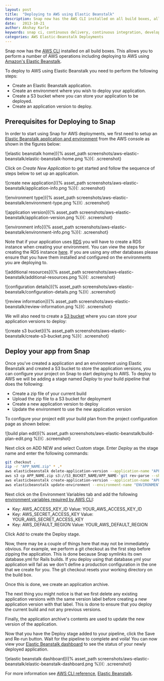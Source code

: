 ```yaml
---
layout: post
title:  "Deploying to AWS using Elastic Beanstalk"
description: Snap now has the AWS CLI installed on all build boxes, allowing you to perform a number of AWS operations including deploying to AWS using Elastic Beanstalk
date:   2013-10-21
author: Akshay Karle
keywords: snap ci, continuous delivery, continuous integration, developer tools, github, AWS, elastic beanstalk, continuous deployment
categories: AWS Elastic-Beanstalk Deployments
---
```


Snap now has the [AWS CLI](http://aws.amazon.com/cli/) installed on all build boxes. This allows you to perform a number of AWS operations including deploying to AWS using [Amazon's Elastic Beanstalk](http://aws.amazon.com/elasticbeanstalk/).

To deploy to AWS using Elastic Beanstalk you need to perform the following steps:
* Create an Elastic Beanstalk application.
* Create an environment where you wish to deploy your application.
* Create a S3 bucket where you can store your application to be deployed.
* Create an application version to deploy.

## Prerequisites for Deploying to Snap

In order to start using Snap for AWS deployments, we first need to setup an [Elastic Beanstalk application and environment](https://console.aws.amazon.com/elasticbeanstalk/home) from the AWS console as shown in the figures below:

![elastic beanstalk home]({% asset_path screenshots/aws-elastic-beanstalk/elastic-beanstalk-home.png %}){: .screenshot}

Click on *Create New Application* to get started and follow the sequence of steps below to set up an application.

![create new application]({% asset_path screenshots/aws-elastic-beanstalk/application-info.png %}){: .screenshot}

![environment type]({% asset_path screenshots/aws-elastic-beanstalk/environment-type.png %}){: .screenshot}

![application version]({% asset_path screenshots/aws-elastic-beanstalk/application-version.png %}){: .screenshot}

![environment info]({% asset_path screenshots/aws-elastic-beanstalk/environment-info.png %}){: .screenshot}

Note that if your application uses [RDS](http://aws.amazon.com/rds/) you will have to create a RDS instance when creating your environment. You can view the steps for creating the RDS instance [here](http://docs.aws.amazon.com/elasticbeanstalk/latest/dg/create_deploy_Ruby.rds.html). If you are using any other databases please ensure that you have them installed and configured on the environments you are deploying to.

![additional resources]({% asset_path screenshots/aws-elastic-beanstalk/additional-resources.png %}){: .screenshot}

![configuration details]({% asset_path screenshots/aws-elastic-beanstalk/configuration-details.png %}){: .screenshot}

![review information]({% asset_path screenshots/aws-elastic-beanstalk/review-information.png %}){: .screenshot}

We will also need to create a [S3 bucket](https://console.aws.amazon.com/s3/home) where you can store your application versions to deploy:

![create s3 bucket]({% asset_path screenshots/aws-elastic-beanstalk/create-s3-bucket.png %}){: .screenshot}

## Deploy your app from Snap

Once you've created a application and an environment using Elastic Beanstalk and created a S3 bucket to store the application versions, you can configure your project on Snap to start deploying to AWS. To deploy to AWS we will be adding a stage named *Deploy* to your build pipeline that does the following:

* Create a zip file of your current build
* Upload the zip file to a S3 bucket for deployment
* Create a new application version to deploy
* Update the environment to use the new application version

To configure your project edit your build plan from the project configuration page as shown below:

![build plan edit]({% asset_path screenshots/aws-elastic-beanstalk/build-plan-edit.png %}){: .screenshot}

Next click on ADD NEW and select Custom stage. Enter *Deploy* as the stage name and enter the following commands:

```bash
git checkout .
zip -r "APP_NAME.zip" * .*
aws elasticbeanstalk delete-application-version --application-name "APP_NAME" --version-label `git rev-parse --short HEAD` --delete-source-bundle
aws s3 cp APP_NAME.zip s3://S3_BUCKET_NAME/APP_NAME-`git rev-parse --short HEAD`.zip
aws elasticbeanstalk create-application-version --application-name "APP_NAME" --version-label `git rev-parse --short HEAD` --source-bundle S3Bucket="S3_BUCKET_NAME",S3Key="APP_NAME-`git rev-parse --short HEAD`.zip"
aws elasticbeanstalk update-environment --environment-name "ENVIRONMENT_NAME" --version-label `git rev-parse --short HEAD`
```

Next click on the Environment Variables tab and add the following [environment variables required by AWS CLI](http://docs.aws.amazon.com/cli/latest/userguide/cli-chap-getting-started.html#config-settings-and-precedence):

* Key: AWS_ACCESS_KEY_ID      Value: YOUR_AWS_ACCESS_KEY_ID
* Key: AWS_SECRET_ACCESS_KEY  Value: YOUR_AWS_SECRET_ACCESS_KEY
* Key: AWS_DEFAULT_REGION     Value: YOUR_AWS_DEFAULT_REGION

Click Add to create the Deploy stage.

Now, there may be a couple of things here that may not be immediately obvious. For example, we perform a git checkout as the first step before zipping the application. This is done because Snap symlinks its own database.yml for Rails builds. If you deploy using that database.yml your application will fail as we don't define a production configuration in the one that we create for you. The git checkout resets your working directory on the build box.

Once this is done, we create an application archive.

The next thing you might notice is that we first delete any existing application versions with the same version label before creating a new application version with that label. This is done to ensure that you deploy the current build and not any previous versions.

Finally, the application archive's contents are used to update the new version of the application.

Now that you have the Deploy stage added to your pipeline, click the Save and Re-run button. Wait for the pipeline to complete and voila! You can now view your [Elastic Beanstalk dashboard](https://console.aws.amazon.com/elasticbeanstalk/home) to see the status of your newly deployed application.

![elastic beanstalk dashboard]({% asset_path screenshots/aws-elastic-beanstalk/elastic-beanstalk-dashboard.png %}){: .screenshot}

For more information see [AWS CLI reference](http://docs.aws.amazon.com/cli/latest/reference/), [Elastic Beanstalk](http://docs.aws.amazon.com/elasticbeanstalk/latest/dg/Welcome.html).
